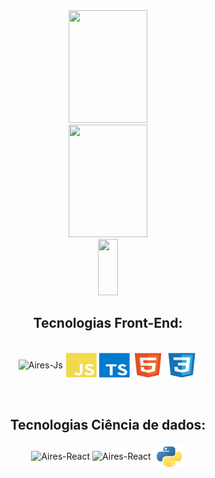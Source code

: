 
 
<div align="center" style="display: inline_block">
  <a href="https://github.com/GabrielAirex">
  <img height="180em" width= "50%" src="https://github-readme-stats.vercel.app/api?username=GabrielAirex&show_icons=true&theme=dark&include_all_commits=true&count_private=true"/>
  <img height="180em" width= "50%" src="https://github-readme-stats.vercel.app/api/top-langs/?username=GabrielAirex&layout=compact&langs_count=7&theme=dark"/>
</div>
   <div align="center" style="border-radius=1500px" >
     <a  href="https://www.linkedin.com/in/gabriel-aires-a4a95b200/" target="_blank"><img height="90em" width= "25.5%"style="border-radius=1500px" src="https://img.shields.io/badge/-LinkedIn-%230077B5?style=for-the-badge&logo=linkedin&logoColor=white" target="_blank"></a> 
</div>
 
  
  <h2 align="center"> Tecnologias Front-End:</h2>
      
<div style="display: inline_block" align="center"><br>
  <img align="center" alt="Aires-Js" height="40" width="50" src="https://cdn.jsdelivr.net/gh/devicons/devicon/icons/php/php-plain.svg">
  <img align="center" alt="Aires-Js" height="40" width="50" src="https://raw.githubusercontent.com/devicons/devicon/master/icons/javascript/javascript-plain.svg">
  <img align="center" alt="Aires-Ts" height="40" width="50" src="https://raw.githubusercontent.com/devicons/devicon/master/icons/typescript/typescript-plain.svg">
  <img align="center" alt="Aires-HTML" height="40" width="50" src="https://raw.githubusercontent.com/devicons/devicon/master/icons/html5/html5-original.svg">
  <img align="center" alt="Aires-CSS" height="40" width="50" src="https://raw.githubusercontent.com/devicons/devicon/master/icons/css3/css3-original.svg">
</div>
      
  </br>
  </br>
  
   <h2 align="center"> Tecnologias Ciência de dados:</h2>
    <div align="center">
       <img align="center" alt="Aires-React" height="40" width="50" src="https://cdn.jsdelivr.net/gh/devicons/devicon/icons/mysql/mysql-plain.svg">
      <img align="center" alt="Aires-React" height="40" width="50" src="https://cdn.jsdelivr.net/gh/devicons/devicon/icons/postgresql/postgresql-original-wordmark.svg">
      <img align="center" alt="Aires-Python" height="40" width="50" src="https://raw.githubusercontent.com/devicons/devicon/master/icons/python/python-original.svg">
    </div>
  
     
    
